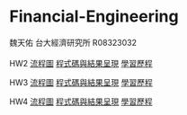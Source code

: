 # Financial-Engineering
魏天佑 
台大經濟研究所 
R08323032
<br>
<br>
HW2
[流程圖](https://github.com/yoyo032/Financial-Engineering/blob/master/HW2_PYTHON/%E6%B5%81%E7%A8%8B%E5%9C%96.png)
[程式碼與結果呈現](https://github.com/yoyo032/Financial-Engineering/blob/master/HW2_PYTHON/YTM%2CSpotRate%2CForwardRate.Code.ipynb)
[學習歷程](https://github.com/yoyo032/Financial-Engineering/blob/master/HW2_PYTHON/%E5%AD%B8%E7%BF%92%E6%AD%B7%E7%A8%8B%E8%88%87%E7%B5%90%E6%9E%9C%E5%91%88%E7%8F%BE%20.ipynb)

HW3
[流程圖](https://github.com/yoyo032/Financial-Engineering/blob/master/HW3_PYTHON/%E8%B2%A1%E5%B7%A5%E4%BD%9C%E6%A5%AD3%E6%B5%81%E7%A8%8B%E5%9C%96.png)
[程式碼與結果呈現](https://github.com/yoyo032/Financial-Engineering/blob/master/HW3_PYTHON/%E8%B2%A1%E5%B7%A5%E4%BD%9C%E6%A5%AD3%20%E7%A8%8B%E5%BC%8F%E7%A2%BC%E8%88%87%E7%B5%90%E6%9E%9C%E5%91%88%E7%8F%BE%20%20.ipynb)
[學習歷程](https://github.com/yoyo032/Financial-Engineering/blob/master/HW3_PYTHON/%E8%B2%A1%E5%B7%A5%E4%BD%9C%E6%A5%AD3%20%E5%AD%B8%E7%BF%92%E6%AD%B7%E7%A8%8B.ipynb)

HW4
[流程圖](https://github.com/yoyo032/Financial-Engineering/blob/master/HW4_PYTHON/%E8%B2%A1%E5%B7%A54%E6%B5%81%E7%A8%8B%E5%9C%96.png)
[程式碼與結果呈現](https://github.com/yoyo032/Financial-Engineering/blob/master/HW4_PYTHON/%E8%B2%A1%E5%B7%A54%20%E7%A8%8B%E5%BC%8F%E7%A2%BC%E8%88%87%E5%9F%B7%E8%A1%8C%E7%B5%90%E6%9E%9C.ipynb)
[學習歷程](https://github.com/yoyo032/Financial-Engineering/blob/master/HW4_PYTHON/%E8%B2%A1%E5%B7%A54%20%E5%AD%B8%E7%BF%92%E6%AD%B7%E7%A8%8B.ipynb)
